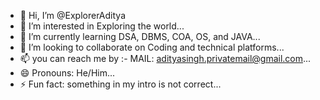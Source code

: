 - 👋 Hi, I’m @ExplorerAditya
- 👀 I’m interested in Exploring the world...
- 🌱 I’m currently learning DSA, DBMS, COA, OS, and JAVA...
- 💞️ I’m looking to collaborate on  Coding and technical platforms...
- 📫 you can reach me by :- MAIL: adityasingh.privatemail@gmail.com...
- 😄 Pronouns: He/Him...
- ⚡ Fun fact: something in my intro is not correct...

<!---
ExplorerAditya/ExplorerAditya is a ✨ special ✨ repository because its `README.md` (this file) appears on your GitHub profile.
You can click the Preview link to take a look at your changes.
--->
